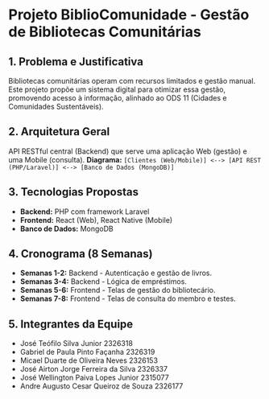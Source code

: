 # Projeto BiblioComunidade - Gestão de Bibliotecas Comunitárias

## 1. Problema e Justificativa

Bibliotecas comunitárias operam com recursos limitados e gestão manual. Este projeto propõe um sistema digital para otimizar essa gestão, promovendo acesso à informação, alinhado ao ODS 11 (Cidades e Comunidades Sustentáveis).

## 2. Arquitetura Geral

API RESTful central (Backend) que serve uma aplicação Web (gestão) e uma Mobile (consulta).
**Diagrama:** `[Clientes (Web/Mobile)] <--> [API REST (PHP/Laravel)] <--> [Banco de Dados (MongoDB)]`

## 3. Tecnologias Propostas

- **Backend:** PHP com framework Laravel
- **Frontend:** React (Web), React Native (Mobile)
- **Banco de Dados:** MongoDB

## 4. Cronograma (8 Semanas)

- **Semanas 1-2:** Backend - Autenticação e gestão de livros.
- **Semanas 3-4:** Backend - Lógica de empréstimos.
- **Semanas 5-6:** Frontend - Telas de gestão do bibliotecário.
- **Semanas 7-8:** Frontend - Telas de consulta do membro e testes.

## 5. Integrantes da Equipe
- José Teófilo Silva Junior 2326318 
- Gabriel de Paula Pinto Façanha 2326319
- Micael Duarte de Oliveira Neves 2326153
- José Airton Jorge Ferreira da Silva 2326337
- José Wellington Paiva Lopes Junior 2315077
- Andre Augusto Cesar Queiroz de Souza 2326177
